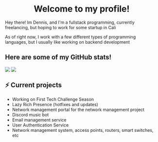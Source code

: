 <h1 align="center">Welcome to my profile!</h1>
 <p>Hey there! Im Dennis, and I'm a fullstack programming, currently freelancing, but hoping to work for some startup in Cali</p>
 <p>As of right now, I work with a few different types of programming languages, but I usually like working on backend development</p>
 
<h2><b>Here are some of my GitHub stats!</b></h2>


<img align="center" src="https://github-readme-stats.vercel.app/api?username=ByteLock&theme=react">


<img align="center" src="https://github-readme-streak-stats.herokuapp.com/?user=ByteLock&theme=react">
 
## ⚡ Current projects
- Working on First Tech Challenge Season
- Lazy Rich Presence (hotfixes and updates)
- Network management portal for the network management project
- Discord music bot
- Email management service
- User Authentication Service
- Network management system, access points, routers, smart switches, etc
